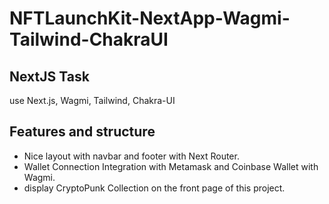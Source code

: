 # NFTLaunchKit-NextApp-Wagmi-Tailwind-ChakraUI

## NextJS Task

use Next.js, Wagmi, Tailwind, Chakra-UI

## Features and structure

- Nice layout with navbar and footer with Next Router.
- Wallet Connection Integration with Metamask and Coinbase Wallet with Wagmi.
- display CryptoPunk Collection on the front page of this project.
